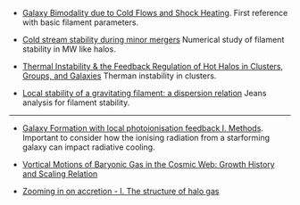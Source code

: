 
* [ Galaxy Bimodality due to Cold Flows and Shock Heating](http://arxiv.org/abs/astro-ph/0412300). First reference with basic filament parameters.

* [ Cold stream stability during minor mergers](http://arxiv.org/abs/1401.1812) Numerical study of filament stability in MW like halos.

* [ Thermal Instability & the Feedback Regulation of Hot Halos in Clusters, Groups, and Galaxies](http://arxiv.org/abs/1106.4816) Therman instability in clusters. 

* [ Local stability of a gravitating filament: a dispersion relation](http://arxiv.org/abs/1402.0977) Jeans analysis for filament stability.


---

* [ Galaxy Formation with local photoionisation feedback I. Methods](http://arxiv.org/abs/1310.6748). Important to consider how the ionising radiation from a starforming galaxy can impact radiative cooling.

* [ Vortical Motions of Baryonic Gas in the Cosmic Web: Growth History and Scaling Relation](http://arxiv.org/abs/1508.06875)

* [ Zooming in on accretion - I. The structure of halo gas ](http://arxiv.org/abs/1503.02665)
